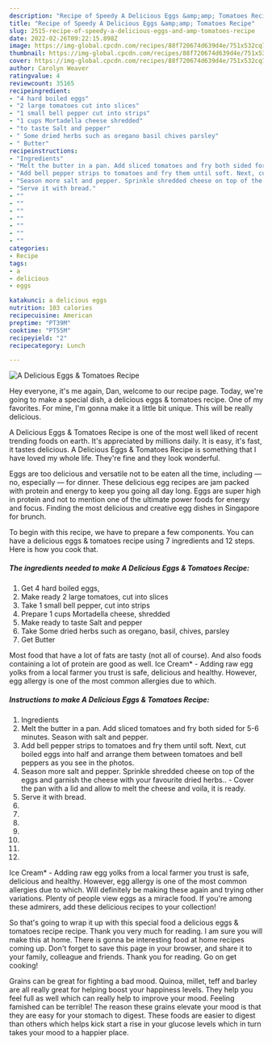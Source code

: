 ```yaml
---
description: "Recipe of Speedy A Delicious Eggs &amp;amp; Tomatoes Recipe"
title: "Recipe of Speedy A Delicious Eggs &amp;amp; Tomatoes Recipe"
slug: 2515-recipe-of-speedy-a-delicious-eggs-and-amp-tomatoes-recipe
date: 2022-02-26T09:22:15.898Z
image: https://img-global.cpcdn.com/recipes/88f720674d639d4e/751x532cq70/a-delicious-eggs-tomatoes-recipe-recipe-main-photo.jpg
thumbnail: https://img-global.cpcdn.com/recipes/88f720674d639d4e/751x532cq70/a-delicious-eggs-tomatoes-recipe-recipe-main-photo.jpg
cover: https://img-global.cpcdn.com/recipes/88f720674d639d4e/751x532cq70/a-delicious-eggs-tomatoes-recipe-recipe-main-photo.jpg
author: Carolyn Weaver
ratingvalue: 4
reviewcount: 35165
recipeingredient:
- "4 hard boiled eggs"
- "2 large tomatoes cut into slices"
- "1 small bell pepper cut into strips"
- "1 cups Mortadella cheese shredded"
- "to taste Salt and pepper"
- " Some dried herbs such as oregano basil chives parsley"
- " Butter"
recipeinstructions:
- "Ingredients"
- "Melt the butter in a pan. Add sliced tomatoes and fry both sided for 5-6 minutes. Season with salt and pepper."
- "Add bell pepper strips to tomatoes and fry them until soft. Next, cut boiled eggs into half and arrange them between tomatoes and bell peppers as you see in the photos."
- "Season more salt and pepper. Sprinkle shredded cheese on top of the eggs and garnish the cheese with your favourite dried herbs.. Cover the pan with a lid and allow to melt the cheese and voila, it is ready."
- "Serve it with bread."
- ""
- ""
- ""
- ""
- ""
- ""
- ""
categories:
- Recipe
tags:
- a
- delicious
- eggs

katakunci: a delicious eggs 
nutrition: 103 calories
recipecuisine: American
preptime: "PT39M"
cooktime: "PT55M"
recipeyield: "2"
recipecategory: Lunch

---
```



![A Delicious Eggs &amp; Tomatoes Recipe](https://img-global.cpcdn.com/recipes/88f720674d639d4e/751x532cq70/a-delicious-eggs-tomatoes-recipe-recipe-main-photo.jpg)

Hey everyone, it's me again, Dan, welcome to our recipe page. Today, we're going to make a special dish, a delicious eggs &amp; tomatoes recipe. One of my favorites. For mine, I'm gonna make it a little bit unique. This will be really delicious.

A Delicious Eggs &amp; Tomatoes Recipe is one of the most well liked of recent trending foods on earth. It's appreciated by millions daily. It is easy, it's fast, it tastes delicious. A Delicious Eggs &amp; Tomatoes Recipe is something that I have loved my whole life. They're fine and they look wonderful.

Eggs are too delicious and versatile not to be eaten all the time, including — no, especially — for dinner. These delicious egg recipes are jam packed with protein and energy to keep you going all day long. Eggs are super high in protein and not to mention one of the ultimate power foods for energy and focus. Finding the most delicious and creative egg dishes in Singapore for brunch.


To begin with this recipe, we have to prepare a few components. You can have a delicious eggs &amp; tomatoes recipe using 7 ingredients and 12 steps. Here is how you cook that.

<!--inarticleads1-->

##### The ingredients needed to make A Delicious Eggs &amp; Tomatoes Recipe:

1. Get 4 hard boiled eggs,
1. Make ready 2 large tomatoes, cut into slices
1. Take 1 small bell pepper, cut into strips
1. Prepare 1 cups Mortadella cheese, shredded
1. Make ready to taste Salt and pepper
1. Take  Some dried herbs such as oregano, basil, chives, parsley
1. Get  Butter


Most food that have a lot of fats are tasty (not all of course). And also foods containing a lot of protein are good as well. Ice Cream* - Adding raw egg yolks from a local farmer you trust is safe, delicious and healthy. However, egg allergy is one of the most common allergies due to which. 

<!--inarticleads2-->

##### Instructions to make A Delicious Eggs &amp; Tomatoes Recipe:

1. Ingredients
1. Melt the butter in a pan. Add sliced tomatoes and fry both sided for 5-6 minutes. Season with salt and pepper.
1. Add bell pepper strips to tomatoes and fry them until soft. Next, cut boiled eggs into half and arrange them between tomatoes and bell peppers as you see in the photos.
1. Season more salt and pepper. Sprinkle shredded cheese on top of the eggs and garnish the cheese with your favourite dried herbs.. - Cover the pan with a lid and allow to melt the cheese and voila, it is ready.
1. Serve it with bread.
1. 
1. 
1. 
1. 
1. 
1. 
1. 


Ice Cream* - Adding raw egg yolks from a local farmer you trust is safe, delicious and healthy. However, egg allergy is one of the most common allergies due to which. Will definitely be making these again and trying other variations. Plenty of people view eggs as a miracle food. If you&#39;re among these admirers, add these delicious recipes to your collection! 

So that's going to wrap it up with this special food a delicious eggs &amp; tomatoes recipe recipe. Thank you very much for reading. I am sure you will make this at home. There is gonna be interesting food at home recipes coming up. Don't forget to save this page in your browser, and share it to your family, colleague and friends. Thank you for reading. Go on get cooking!

Grains can be great for fighting a bad mood. Quinoa, millet, teff and barley are all really great for helping boost your happiness levels. They help you feel full as well which can really help to improve your mood. Feeling famished can be terrible! The reason these grains elevate your mood is that they are easy for your stomach to digest. These foods are easier to digest than others which helps kick start a rise in your glucose levels which in turn takes your mood to a happier place.
